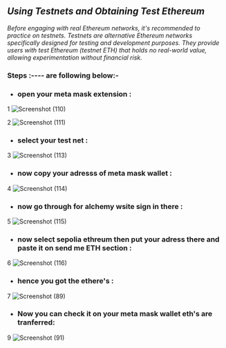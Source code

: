 ## _Using Testnets and Obtaining Test Ethereum_

*Before engaging with real Ethereum networks, it's recommended to practice on testnets. Testnets are alternative Ethereum networks specifically designed for testing and development purposes. They provide users with test Ethereum (testnet ETH) that holds no real-world value, allowing experimentation without financial risk.*

### Steps :---- are following below:-

- ### open your meta mask extension :

1   ![Screenshot (110)](https://github.com/Rjesh2006/Block_chain/assets/143868643/6b540609-bc2c-48a6-8b7d-358925c246c6)

      
2      ![Screenshot (111)](https://github.com/Rjesh2006/Block_chain/assets/143868643/eead2d73-c5f9-424d-8510-356e645df472)


- ### select your test net :

3     ![Screenshot (113)](https://github.com/Rjesh2006/Block_chain/assets/143868643/b7b7e0ed-516e-4272-aca1-0b669a3fcafd)


- ### now copy your adresss of meta mask wallet :

4     ![Screenshot (114)](https://github.com/Rjesh2006/Block_chain/assets/143868643/ba7db137-62cb-4ecc-882b-e943c480c572)


- ### now go through for alchemy wsite sign in there :

5     ![Screenshot (115)](https://github.com/Rjesh2006/Block_chain/assets/143868643/119256f9-0df9-4a05-99f2-35778ad54b04)

- ### now select sepolia ethreum then put your adress there and paste it on send me ETH section :

6     ![Screenshot (116)](https://github.com/Rjesh2006/Block_chain/assets/143868643/66cf1dc7-a38d-49d2-bb26-492d8ae30d9d)

- ### hence you got the ethere's :

7     ![Screenshot (89)](https://github.com/Rjesh2006/Block_chain/assets/143868643/5c9f9b74-06b7-4ef1-87eb-df5fb9375106)


- ### Now you can check it on your meta mask wallet eth's are tranferred:

  
9     ![Screenshot (91)](https://github.com/Rjesh2006/Block_chain/assets/143868643/8ccf1b11-14cb-4c96-9989-b5820a0d6e22)


